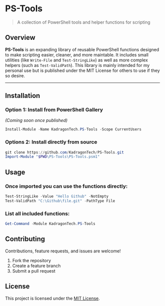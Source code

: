 # PS-Tools

> A collection of PowerShell tools and helper functions for scripting

## Overview

**PS-Tools** is an expanding library of reusable PowerShell functions designed to make scripting easier, cleaner, and more maintable.
It includes small utilities (like `Write-File` and `Test-StringLike`) as well as more complex helpers (such as `Test-ValidPath`).
This library is mainly intended for my personal use but is published under the MIT License for others to use if they so desire.

---

## Installation

### Option 1: Install from PowerShell Gallery
*(Coming soon once published)*

```powershell
Install-Module -Name KadragonTech.PS-Tools -Scope CurrentUsers
```

### Options 2: Install directly from source

```powershell
git clone https://github.com/KadragonTech/PS-Tools.git
Import-Module "$PWD\PS-Tools\PS-Tools.psm1"
```

## Usage

### Once imported you can use the functions directly:

```powershell
Test-StringLike -Value "Hello Github" -NotEmpty
Test-ValidPath "C:\Github\file.git" -PathType File
```

### List all included functions:

```powershell
Get-Command -Module KadragonTech.PS-Tools
```

## Contributing
Contributions, feature requests, and issues are welcome!
1. Fork the repository
2. Create a feature branch
3. Submit a pull request

## License

This project is licensed under the [MIT License](LICENSE).